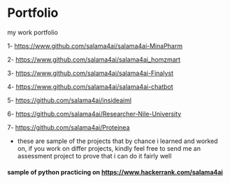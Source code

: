 # Portfolio
my work portfolio

1- https://www.github.com/salama4ai/salama4ai-MinaPharm

2- https://www.github.com/salama4ai/salama4ai_homzmart

3- https://www.github.com/salama4ai/salama4ai-Finalyst

4- https://www.github.com/salama4ai/salama4ai-chatbot

5- https://github.com/salama4ai/insideaiml

6- https://github.com/salama4ai/Researcher-Nile-University

7- https://github.com/salama4ai/Proteinea

- these are sample of the projects that by chance i learned and worked on, if you work on differ projects, kindly feel free to send me an assessment project to prove that i can do it fairly well

#### sample of python practicing on https://www.hackerrank.com/salama4ai



